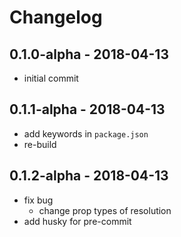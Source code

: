 # Changelog

## 0.1.0-alpha - 2018-04-13
- initial commit

## 0.1.1-alpha - 2018-04-13
- add keywords in `package.json`
- re-build

## 0.1.2-alpha - 2018-04-13
- fix bug
  - change prop types of resolution
- add husky for pre-commit
